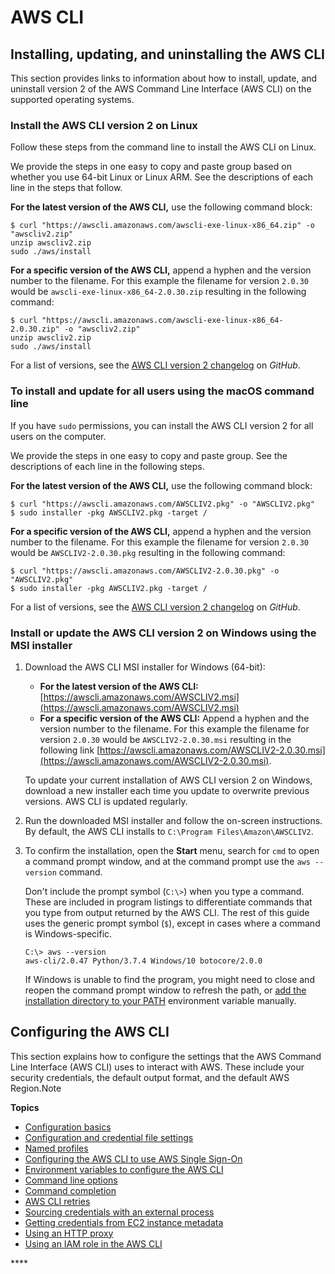 # AWS CLI

## Installing, updating, and uninstalling the AWS CLI <a id="install-cliv2"></a>

This section provides links to information about how to install, update, and uninstall version 2 of the AWS Command Line Interface \(AWS CLI\) on the supported operating systems. 

### Install the AWS CLI version 2 on Linux <a id="cliv2-linux-install"></a>

Follow these steps from the command line to install the AWS CLI on Linux.

We provide the steps in one easy to copy and paste group based on whether you use 64-bit Linux or Linux ARM. See the descriptions of each line in the steps that follow.

**For the latest version of the AWS CLI,** use the following command block:

```text
$ curl "https://awscli.amazonaws.com/awscli-exe-linux-x86_64.zip" -o "awscliv2.zip"
unzip awscliv2.zip
sudo ./aws/install
```

**For a specific version of the AWS CLI,** append a hyphen and the version number to the filename. For this example the filename for version `2.0.30` would be `awscli-exe-linux-x86_64-2.0.30.zip` resulting in the following command:

```text
$ curl "https://awscli.amazonaws.com/awscli-exe-linux-x86_64-2.0.30.zip" -o "awscliv2.zip"
unzip awscliv2.zip
sudo ./aws/install
```

For a list of versions, see the [AWS CLI version 2 changelog](https://github.com/aws/aws-cli/blob/v2/CHANGELOG.rst) on _GitHub_.

### To install and update for all users using the macOS command line <a id="cliv2-mac-install-cmd-all-users"></a>

If you have `sudo` permissions, you can install the AWS CLI version 2 for all users on the computer.

We provide the steps in one easy to copy and paste group. See the descriptions of each line in the following steps.

**For the latest version of the AWS CLI,** use the following command block:

```text
$ curl "https://awscli.amazonaws.com/AWSCLIV2.pkg" -o "AWSCLIV2.pkg"
$ sudo installer -pkg AWSCLIV2.pkg -target /
```

**For a specific version of the AWS CLI,** append a hyphen and the version number to the filename. For this example the filename for version `2.0.30` would be `AWSCLIV2-2.0.30.pkg` resulting in the following command:

```text
$ curl "https://awscli.amazonaws.com/AWSCLIV2-2.0.30.pkg" -o "AWSCLIV2.pkg"
$ sudo installer -pkg AWSCLIV2.pkg -target /
```

For a list of versions, see the [AWS CLI version 2 changelog](https://github.com/aws/aws-cli/blob/v2/CHANGELOG.rst) on _GitHub_.



### Install or update the AWS CLI version 2 on Windows using the MSI installer <a id="cliv2-windows-install"></a>

1. Download the AWS CLI MSI installer for Windows \(64-bit\):

   * **For the latest version of the AWS CLI:** [https://awscli.amazonaws.com/AWSCLIV2.msi](https://awscli.amazonaws.com/AWSCLIV2.msi)
   * **For a specific version of the AWS CLI:** Append a hyphen and the version number to the filename. For this example the filename for version `2.0.30` would be `AWSCLIV2-2.0.30.msi` resulting in the following link [https://awscli.amazonaws.com/AWSCLIV2-2.0.30.msi](https://awscli.amazonaws.com/AWSCLIV2-2.0.30.msi). 

   To update your current installation of AWS CLI version 2 on Windows, download a new installer each time you update to overwrite previous versions. AWS CLI is updated regularly. 

2. Run the downloaded MSI installer and follow the on-screen instructions. By default, the AWS CLI installs to `C:\Program Files\Amazon\AWSCLIV2`.
3. To confirm the installation, open the **Start** menu, search for `cmd` to open a command prompt window, and at the command prompt use the `aws --version` command.

   Don't include the prompt symbol \(`C:\>`\) when you type a command. These are included in program listings to differentiate commands that you type from output returned by the AWS CLI. The rest of this guide uses the generic prompt symbol \(`$`\), except in cases where a command is Windows-specific. 

   ```text
   C:\> aws --version
   aws-cli/2.0.47 Python/3.7.4 Windows/10 botocore/2.0.0
   ```

   If Windows is unable to find the program, you might need to close and reopen the command prompt window to refresh the path, or [add the installation directory to your PATH](https://docs.aws.amazon.com/cli/latest/userguide/install-windows.html#awscli-install-windows-path) environment variable manually.

## Configuring the AWS CLI <a id="cli-chap-configure"></a>

This section explains how to configure the settings that the AWS Command Line Interface \(AWS CLI\) uses to interact with AWS. These include your security credentials, the default output format, and the default AWS Region.Note

**Topics**

* [Configuration basics](https://docs.aws.amazon.com/cli/latest/userguide/cli-configure-quickstart.html)
* [Configuration and credential file settings](https://docs.aws.amazon.com/cli/latest/userguide/cli-configure-files.html)
* [Named profiles](https://docs.aws.amazon.com/cli/latest/userguide/cli-configure-profiles.html)
* [Configuring the AWS CLI to use AWS Single Sign-On](https://docs.aws.amazon.com/cli/latest/userguide/cli-configure-sso.html)
* [Environment variables to configure the AWS CLI](https://docs.aws.amazon.com/cli/latest/userguide/cli-configure-envvars.html)
* [Command line options](https://docs.aws.amazon.com/cli/latest/userguide/cli-configure-options.html)
* [Command completion](https://docs.aws.amazon.com/cli/latest/userguide/cli-configure-completion.html)
* [AWS CLI retries](https://docs.aws.amazon.com/cli/latest/userguide/cli-configure-retries.html)
* [Sourcing credentials with an external process](https://docs.aws.amazon.com/cli/latest/userguide/cli-configure-sourcing-external.html)
* [Getting credentials from EC2 instance metadata](https://docs.aws.amazon.com/cli/latest/userguide/cli-configure-metadata.html)
* [Using an HTTP proxy](https://docs.aws.amazon.com/cli/latest/userguide/cli-configure-proxy.html)
* [Using an IAM role in the AWS CLI](https://docs.aws.amazon.com/cli/latest/userguide/cli-configure-role.html)

\*\*\*\*

